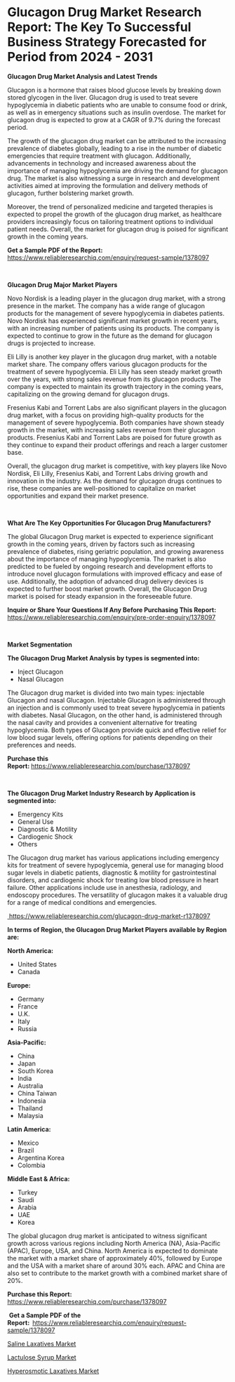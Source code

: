 <p><h1>Glucagon Drug Market Research Report: The Key To Successful Business Strategy Forecasted for Period from 2024 - 2031</h1></p><p><strong>Glucagon Drug Market Analysis and Latest Trends</strong></p>
<p><p>Glucagon is a hormone that raises blood glucose levels by breaking down stored glycogen in the liver. Glucagon drug is used to treat severe hypoglycemia in diabetic patients who are unable to consume food or drink, as well as in emergency situations such as insulin overdose. The market for glucagon drug is expected to grow at a CAGR of 9.7% during the forecast period.</p><p>The growth of the glucagon drug market can be attributed to the increasing prevalence of diabetes globally, leading to a rise in the number of diabetic emergencies that require treatment with glucagon. Additionally, advancements in technology and increased awareness about the importance of managing hypoglycemia are driving the demand for glucagon drug. The market is also witnessing a surge in research and development activities aimed at improving the formulation and delivery methods of glucagon, further bolstering market growth.</p><p>Moreover, the trend of personalized medicine and targeted therapies is expected to propel the growth of the glucagon drug market, as healthcare providers increasingly focus on tailoring treatment options to individual patient needs. Overall, the market for glucagon drug is poised for significant growth in the coming years.</p></p>
<p><strong>Get a Sample PDF of the Report:&nbsp;</strong> <a href="https://www.reliableresearchiq.com/enquiry/request-sample/1378097">https://www.reliableresearchiq.com/enquiry/request-sample/1378097</a></p>
<p>&nbsp;</p>
<p><strong>Glucagon Drug Major Market Players</strong></p>
<p><p>Novo Nordisk is a leading player in the glucagon drug market, with a strong presence in the market. The company has a wide range of glucagon products for the management of severe hypoglycemia in diabetes patients. Novo Nordisk has experienced significant market growth in recent years, with an increasing number of patients using its products. The company is expected to continue to grow in the future as the demand for glucagon drugs is projected to increase.</p><p>Eli Lilly is another key player in the glucagon drug market, with a notable market share. The company offers various glucagon products for the treatment of severe hypoglycemia. Eli Lilly has seen steady market growth over the years, with strong sales revenue from its glucagon products. The company is expected to maintain its growth trajectory in the coming years, capitalizing on the growing demand for glucagon drugs.</p><p>Fresenius Kabi and Torrent Labs are also significant players in the glucagon drug market, with a focus on providing high-quality products for the management of severe hypoglycemia. Both companies have shown steady growth in the market, with increasing sales revenue from their glucagon products. Fresenius Kabi and Torrent Labs are poised for future growth as they continue to expand their product offerings and reach a larger customer base.</p><p>Overall, the glucagon drug market is competitive, with key players like Novo Nordisk, Eli Lilly, Fresenius Kabi, and Torrent Labs driving growth and innovation in the industry. As the demand for glucagon drugs continues to rise, these companies are well-positioned to capitalize on market opportunities and expand their market presence.</p></p>
<p>&nbsp;</p>
<p><strong>What Are The Key Opportunities For Glucagon Drug Manufacturers?</strong></p>
<p><p>The global Glucagon Drug market is expected to experience significant growth in the coming years, driven by factors such as increasing prevalence of diabetes, rising geriatric population, and growing awareness about the importance of managing hypoglycemia. The market is also predicted to be fueled by ongoing research and development efforts to introduce novel glucagon formulations with improved efficacy and ease of use. Additionally, the adoption of advanced drug delivery devices is expected to further boost market growth. Overall, the Glucagon Drug market is poised for steady expansion in the foreseeable future.</p></p>
<p><strong>Inquire or Share Your Questions If Any Before Purchasing This Report:</strong> <a href="https://www.reliableresearchiq.com/enquiry/pre-order-enquiry/1378097">https://www.reliableresearchiq.com/enquiry/pre-order-enquiry/1378097</a></p>
<p>&nbsp;</p>
<p><strong>Market Segmentation</strong></p>
<p><strong>The Glucagon Drug Market Analysis by types is segmented into:</strong></p>
<p><ul><li>Inject Glucagon</li><li>Nasal Glucagon</li></ul></p>
<p><p>The Glucagon drug market is divided into two main types: injectable Glucagon and nasal Glucagon. Injectable Glucagon is administered through an injection and is commonly used to treat severe hypoglycemia in patients with diabetes. Nasal Glucagon, on the other hand, is administered through the nasal cavity and provides a convenient alternative for treating hypoglycemia. Both types of Glucagon provide quick and effective relief for low blood sugar levels, offering options for patients depending on their preferences and needs.</p></p>
<p><strong>Purchase this Report:&nbsp;</strong><a href="https://www.reliableresearchiq.com/purchase/1378097">https://www.reliableresearchiq.com/purchase/1378097</a></p>
<p>&nbsp;</p>
<p><strong>The Glucagon Drug Market Industry Research by Application is segmented into:</strong></p>
<p><ul><li>Emergency Kits</li><li>General Use</li><li>Diagnostic & Motility</li><li>Cardiogenic Shock</li><li>Others</li></ul></p>
<p><p>The Glucagon drug market has various applications including emergency kits for treatment of severe hypoglycemia, general use for managing blood sugar levels in diabetic patients, diagnostic & motility for gastrointestinal disorders, and cardiogenic shock for treating low blood pressure in heart failure. Other applications include use in anesthesia, radiology, and endoscopy procedures. The versatility of glucagon makes it a valuable drug for a range of medical conditions and emergencies.</p></p>
<p><a href="https://www.reliableresearchiq.com/glucagon-drug-market-r1378097">&nbsp;https://www.reliableresearchiq.com/glucagon-drug-market-r1378097</a></p>
<p><strong>In terms of Region, the Glucagon Drug Market Players available by Region are:</strong></p>
<p>
    <p> <strong> North America: </strong>
        <ul>
            <li>United States</li>
            <li>Canada</li>
        </ul>
        </p> 
    <p> <strong> Europe: </strong>
        <ul>
            <li>Germany</li>
            <li>France</li>
            <li>U.K.</li>
            <li>Italy</li>
            <li>Russia</li>
        </ul>
        </p> 
    <p> <strong> Asia-Pacific: </strong>
        <ul>
            <li>China</li>
            <li>Japan</li>
            <li>South Korea</li>
            <li>India</li>
            <li>Australia</li>
            <li>China Taiwan</li>
            <li>Indonesia</li>
            <li>Thailand</li>
            <li>Malaysia</li>
        </ul>
        </p> 
    <p> <strong> Latin America: </strong>
        <ul>
            <li>Mexico</li>
            <li>Brazil</li>
            <li>Argentina Korea</li>
            <li>Colombia</li>
        </ul>
        </p> 
    <p> <strong> Middle East & Africa: </strong>
        <ul>
            <li>Turkey</li>
            <li>Saudi</li>
            <li>Arabia</li>
            <li>UAE</li>
            <li>Korea</li>
        </ul>
    </p>
    </p>
<p><p>The global glucagon drug market is anticipated to witness significant growth across various regions including North America (NA), Asia-Pacific (APAC), Europe, USA, and China. North America is expected to dominate the market with a market share of approximately 40%, followed by Europe and the USA with a market share of around 30% each. APAC and China are also set to contribute to the market growth with a combined market share of 20%.</p></p>
<p><strong>Purchase this Report: </strong><a href="https://www.reliableresearchiq.com/purchase/1378097">https://www.reliableresearchiq.com/purchase/1378097</a></p>
<p>&nbsp;<strong>Get a Sample PDF of the Report:&nbsp;&nbsp;</strong><a href="https://www.reliableresearchiq.com/enquiry/request-sample/1378097">https://www.reliableresearchiq.com/enquiry/request-sample/1378097</a></p>
<p><strong></strong></p>
<p><p><a href="https://github.com/jakobeblake56/Market-Research-Report-List-1/blob/main/saline-laxatives-market.md">Saline Laxatives Market</a></p><p><a href="https://github.com/nathandecarvalho/Market-Research-Report-List-4/blob/main/lactulose-syrup-market.md">Lactulose Syrup Market</a></p><p><a href="https://github.com/JosephWillisbXXgf/Market-Research-Report-List-1/blob/main/hyperosmotic-laxatives-market.md">Hyperosmotic Laxatives Market</a></p></p>